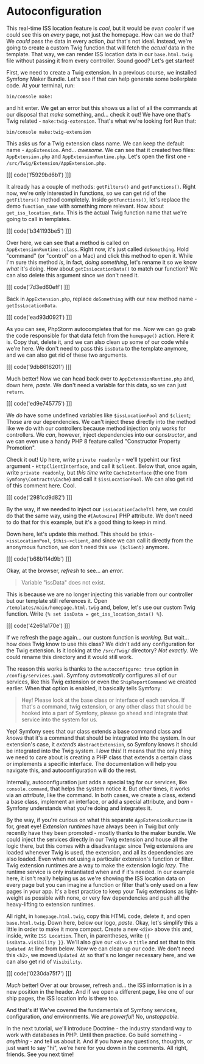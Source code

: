 # Autoconfiguration

This real-time ISS location feature is *cool*, but it would be *even cooler* if
we could see this on *every* page, not just the homepage. How can we do that? We
*could* pass the data in every action, *but* that's not ideal. Instead, we're
going to create a custom Twig function that will fetch the *actual* data in the
template. That way, we can render ISS location data in our `base.html.twig` file
without passing it from every controller. Sound good? Let's get started!

First, we need to create a Twig extension. In a previous course, we installed
Symfony Maker Bundle. Let's see if that can help generate some boilerplate code.
At your terminal, run:

```terminal
bin/console make:
```

and hit enter. We get an error but this shows us a list of all the commands at
our disposal that *make* something, and... check it out! We have one that's
Twig related - `make:twig-extension`. That's what we're looking for!
Run that:

```terminal silent
bin/console make:twig-extension
```

This asks us for a Twig extension class name. We can keep the
default name - `AppExtension`. And... *awesome*. We can see that it created two
files: `AppExtension.php` and `AppExtensionRuntime.php`. Let's open the first
one - `/src/Twig/Extension/AppExtension.php`. 

[[[ code('f5929bd6b1') ]]]

It already has a couple of methods: `getFilters()` and `getFunctions()`. Right now,
we're only interested in functions, so we can get rid of the `getFilters()` method completely.
Inside `getFunctions()`, let's replace the demo `function_name` with something
more relevant. How about `get_iss_location_data`. This is the actual Twig
function name that we're going to call in templates.

[[[ code('b341193be5') ]]]

Over here, we can see that a method is called on `AppExtensionRuntime::class`.
Right now, it's just called `doSomething`. Hold "command" (or "control" on a Mac)
and click this method to open it. While I'm sure this method *is*, in fact,
*doing something*, let's rename it so we know *what* it's doing. How
about `getIssLocationData()` to match our function? We can also delete this
argument since we don't need it.

[[[ code('7d3ed60eff') ]]]

Back in `AppExtension.php`, replace `doSomething` with our new method
name - `getIssLocationData`.

[[[ code('ead93d0921') ]]]

As you can see, PhpStorm autocompletes that for me.
*Now* we can go grab the code responsible for that data fetch from
the `homepage()` action. Here it is. Copy that, delete it, and we can also clean
up some of our code while we're here. We don't need to pass this `issData` to
the template anymore, and we can also get rid of these two arguments.

[[[ code('9db8616201') ]]]

Much better! Now we can head back over to `AppExtensionRuntime.php` and, down here,
*paste*. We don't need a variable for this data, so we can just `return`.

[[[ code('ed9e745775') ]]]

We *do* have some undefined variables like `$issLocationPool` and `$client`; Those
are our dependencies. We can't inject these directly into the method like we do
with our controllers because method injection only works for controllers. We
*can*, however, inject dependencies into our *constructor*, and we can even use
a handy PHP 8 feature called "Constructor Property Promotion".

Check it out! Up here, write `private readonly` - we'll typehint our first
argument - `HttpClientInterface`, and call it `$client`. Below that, once again,
write `private readonly`, but *this time* write `CacheInterface` (the one
from `Symfony\Contracts\Cache`) and call it `$issLocationPool`. We can also get
rid of this comment here. Cool.

[[[ code('2981cd9d82') ]]]

By the way, if we needed to inject our `issLocationCacheTtl` here, we could do
that the same way, using the `#[Autowire]` PHP attribute. We don't need to do
that for this example, but it's a good thing to keep in mind.

Down here, let's update this method. This should be `$this->issLocationPool`, `$this->client`,
and since we can call it directly from the anonymous function, we don't need
this `use ($client)` anymore.

[[[ code('b68b114d9b') ]]]

Okay, at the browser, *refresh* to see... an *error*.

> Variable "issData" does not exist.

This is because we are no longer injecting this variable from our controller but
our template still references it. Open `/templates/main/homepage.html.twig` and,
below, let's use our custom Twig function.
Write `{% set issData = get_iss_location_data() %}`. 

[[[ code('42e61a170e') ]]]

If we refresh the page again... our custom function is *working*. But wait... how does
Twig know to use this class? We didn't add any configuration for the Twig extension. Is it
looking at the `/src/Twig/` directory? *Not exactly*. We could rename this
directory and it would still work.

The reason this works is thanks to the `autoconfigure: true` option
in `/config/services.yaml`. Symfony *automatically* configures all of our
services, like this Twig extension or even the `ShipReportCommand` we created
earlier. When that option is enabled, it basically tells Symfony:

> Hey! Please look at the base class or interface
> of each service. If that's a command, twig extension,
> or any other class that should be hooked into a part of
> Symfony, please go ahead and integrate that
> service into the system for us.

Yep! Symfony sees that our class extends a base command class and *knows* that
it's a command that should be integrated into the system. In our extension's
case, it *extends* `AbstractExtension`, so Symfony knows it should be integrated
into the Twig system. I *love* this! It means that the only thing we need to
care about is creating a PHP class that extends a certain class or implements a
specific interface. The documentation will help you navigate this, and
autoconfiguration will do the rest.

Internally, autoconfiguration just adds a special tag for our services,
like `console.command`, that helps the system notice it. But *other* times, it
works via an *attribute*, like the command. In both cases, we create a class,
extend a base class, implement an interface, or add a special attribute, and
*bam* - Symfony understands what you're doing and integrates it.

By the way, if you're curious on what this separate `AppExtensionRuntime` is
for, great eye! *Extension runtimes* have always been in Twig but only recently
have they been promoted - mostly thanks to the maker bundle. We could inject the
services directly in our Twig extension and house all the logic there, but this
comes with a disadvantage: since Twig extensions are loaded whenever Twig is
used, the extension, and all its dependencies are also loaded. Even when not
using a particular extension's function or filter. Twig extension runtimes are a
way to make the extension logic *lazy*. The runtime service is only instantiated
when and if it's needed. In our example here, it isn't really helping us as we're
showing the ISS location data on every page but you can imagine a function or
filter that's only used on a few pages in your app. It's a best practice to keep
your Twig extensions as light-weight as possible with none, or very few
dependencies and push all the heavy-lifting to extension runtimes.

All right, in `homepage.html.twig`, copy this HTML code, delete it, and
open `base.html.twig`. Down here, below our logo, *paste*. Okay, let's simplify
this a little in order to make it more compact. Create a new `<div>` above this and,
inside, write `ISS Location`. Then, in parentheses, write `{{ issData.visibility }}`.
We'll also give our `<div>` a `title` and set that to this `Updated At` line from below.
Now we can clean up our code. We don't need this `<h2>`, we moved `Updated At` so that's no longer necessary
here, and we can also get rid of `Visibility`. 

[[[ code('0230da75f7') ]]]

*Much* better! Over at our browser, refresh and... the ISS information is in a
new position in the header. And if we open a different page, like one of our ship pages,
the ISS location info is there too.

And that's it! We've covered the fundamentals of Symfony services,
configuration, *and* environments. We are *powerful*! No, *unstoppable*.

In the next tutorial, we'll introduce Doctrine - the industry standard way to
work with databases in PHP. Until then practice. Go build something -
*anything* - and tell us about it. And if you have any questions, thoughts, or
just want to say "hi", we're here for you down in the comments.
All right, friends. See you next time!

